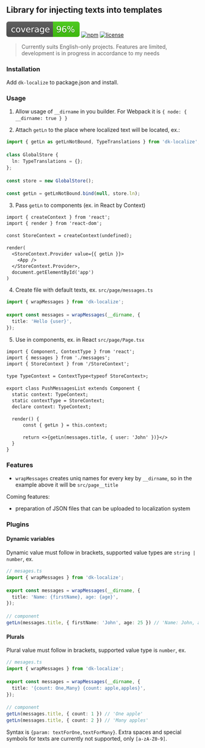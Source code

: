 ## Library for injecting texts into templates

![coverage](https://github.com/dkazakov8/dk-framework/blob/master/packages/localize/cover.svg)
[![npm](https://img.shields.io/npm/v/dk-localize)](https://www.npmjs.com/package/dk-localize)
[![license](https://img.shields.io/npm/l/dk-localize)](https://github.com/dkazakov8/dk-framework/blob/master/packages/localize/LICENSE)

> Currently suits English-only projects. Features are limited, development is in progress in accordance to my needs

### Installation

Add `dk-localize` to package.json and install.

### Usage

1. Allow usage of `__dirname` in you builder. For Webpack it is `{ node: { __dirname: true } }`

2. Attach `getLn` to the place where localized text will be located, ex.:

```typescript
import { getLn as getLnNotBound, TypeTranslations } from 'dk-localize';

class GlobalStore {
  ln: TypeTranslations = {};
};

const store = new GlobalStore();

const getLn = getLnNotBound.bind(null, store.ln);
```

3. Pass `getLn` to components (ex. in React by Context)

```tsx
import { createContext } from 'react';
import { render } from 'react-dom';

const StoreContext = createContext(undefined);

render(
  <StoreContext.Provider value={{ getLn }}>
    <App />
  </StoreContext.Provider>,
  document.getElementById('app')
)
```

4. Create file with default texts, ex. `src/page/messages.ts`

```typescript
import { wrapMessages } from 'dk-localize';

export const messages = wrapMessages(__dirname, {
  title: 'Hello {user}',
});
```

5. Use in components, ex. in React `src/page/Page.tsx`

```tsx
import { Component, ContextType } from 'react';
import { messages } from './messages';
import { StoreContext } from '/StoreContext';

type TypeContext = ContextType<typeof StoreContext>;

export class PushMessagesList extends Component {
  static context: TypeContext;
  static contextType = StoreContext;
  declare context: TypeContext;
  
  render() {
      const { getLn } = this.context;
      
      return <>{getLn(messages.title, { user: 'John' })}</>
  }
}
```

### Features

- `wrapMessages` creates uniq names for every key by `__dirname`, so in the example above
it will be `src/page__title`

Coming features:
- preparation of JSON files that can be uploaded to localization system

### Plugins

#### Dynamic variables

Dynamic value must follow in brackets, supported value types are `string | number`, ex. 
```typescript
// mesages.ts
import { wrapMessages } from 'dk-localize';

export const messages = wrapMessages(__dirname, {
  title: 'Name: {firstName}, age: {age}',
});

// component
getLn(messages.title, { firstName: 'John', age: 25 }) // 'Name: John, age: 25'
```

#### Plurals

Plural value must follow in brackets, supported value type is `number`, ex. 
```typescript
// mesages.ts
import { wrapMessages } from 'dk-localize';

export const messages = wrapMessages(__dirname, {
  title: '{count: One,Many} {count: apple,apples}',
});

// component
getLn(messages.title, { count: 1 }) // 'One apple'
getLn(messages.title, { count: 2 }) // 'Many apples'
```

Syntax is `{param: textForOne,textForMany}`. Extra spaces and special symbols for texts are
currently not supported, only `[a-zA-Z0-9]`.
